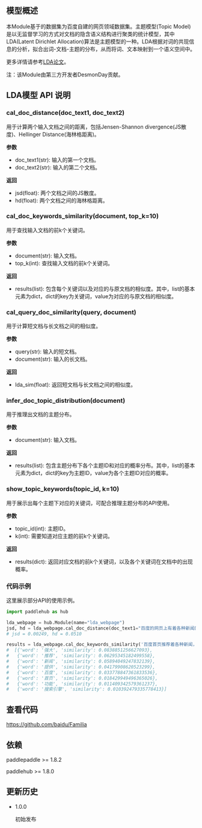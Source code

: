 ## 模型概述

本Module基于的数据集为百度自建的网页领域数据集。主题模型(Topic Model)是以无监督学习的方式对文档的隐含语义结构进行聚类的统计模型，其中LDA(Latent Dirichlet Allocation)算法是主题模型的一种。LDA根据对词的共现信息的分析，拟合出词-文档-主题的分布，从而将词、文本映射到一个语义空间中。

更多详情请参考[LDA论文](http://www.jmlr.org/papers/volume3/blei03a/blei03a.pdf)。

注：该Module由第三方开发者DesmonDay贡献。

## LDA模型 API 说明 
### cal_doc_distance(doc_text1, doc_text2)
用于计算两个输入文档之间的距离，包括Jensen-Shannon divergence(JS散度)、Hellinger Distance(海林格距离)。

**参数**

- doc_text1(str): 输入的第一个文档。
- doc_text2(str): 输入的第二个文档。

**返回**

- jsd(float): 两个文档之间的JS散度。
- hd(float): 两个文档之间的海林格距离。

### cal_doc_keywords_similarity(document, top_k=10)

用于查找输入文档的前k个关键词。

**参数**

- document(str): 输入文档。
- top_k(int): 查找输入文档的前k个关键词。

**返回**

- results(list): 包含每个关键词以及对应的与原文档的相似度。其中，list的基本元素为dict，dict的key为关键词，value为对应的与原文档的相似度。

### cal_query_doc_similarity(query, document)

用于计算短文档与长文档之间的相似度。

**参数**

- query(str): 输入的短文档。
- document(str): 输入的长文档。

**返回**

- lda_sim(float): 返回短文档与长文档之间的相似度。

### infer_doc_topic_distribution(document)

用于推理出文档的主题分布。

**参数**

- document(str): 输入文档。

**返回**

- results(list): 包含主题分布下各个主题ID和对应的概率分布。其中，list的基本元素为dict，dict的key为主题ID，value为各个主题ID对应的概率。

### show_topic_keywords(topic_id, k=10)

用于展示出每个主题下对应的关键词，可配合推理主题分布的API使用。

**参数**

- topic_id(int): 主题ID。
- k(int): 需要知道对应主题的前k个关键词。

**返回**

- results(dict): 返回对应文档的前k个关键词，以及各个关键词在文档中的出现概率。

### 代码示例

这里展示部分API的使用示例。
``` python
import paddlehub as hub

lda_webpage = hub.Module(name="lda_webpage")
jsd, hd = lda_webpage.cal_doc_distance(doc_text1="百度的网页上有着各种新闻的推荐，内容丰富多彩。", doc_text2="百度首页推荐着各种新闻，还提供了强大的搜索引擎功能。")
# jsd = 0.00249, hd = 0.0510

results = lda_webpage.cal_doc_keywords_similarity('百度首页推荐着各种新闻，还提供了强大的搜索引擎功能。')
#  [{'word': '强大', 'similarity': 0.0838851256627093}, 
#   {'word': '推荐', 'similarity': 0.06295345182499558}, 
#   {'word': '新闻', 'similarity': 0.05894049247832139}, 
#   {'word': '提供', 'similarity': 0.04179908620523299}, 
#   {'word': '百度', 'similarity': 0.033778847361833536}, 
#   {'word': '首页', 'similarity': 0.018429949496365026}, 
#   {'word': '功能', 'similarity': 0.011409342579361237}, 
#   {'word': '搜索引擎', 'similarity': 0.010392479335778413}]

```

## 查看代码
https://github.com/baidu/Familia


## 依赖

paddlepaddle >= 1.8.2

paddlehub >= 1.8.0

## 更新历史

* 1.0.0

  初始发布
